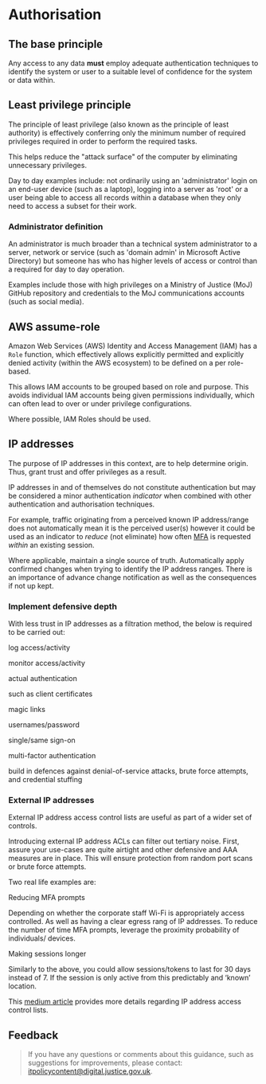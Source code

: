 # Authorisation

## The base principle

Any access to any data **must** employ adequate authentication techniques to identify the system or user to a suitable level of confidence for the system or data within.

## Least privilege principle

The principle of least privilege \(also known as the principle of least authority\) is effectively conferring only the minimum number of required privileges required in order to perform the required tasks.

This helps reduce the "attack surface" of the computer by eliminating unnecessary privileges.

Day to day examples include: not ordinarily using an 'administrator' login on an end-user device \(such as a laptop\), logging into a server as 'root' or a user being able to access all records within a database when they only need to access a subset for their work.

### Administrator definition

An administrator is much broader than a technical system administrator to a server, network or service \(such as 'domain admin' in Microsoft Active Directory\) but someone has who has higher levels of access or control than a required for day to day operation.

Examples include those with high privileges on a Ministry of Justice \(MoJ\) GitHub repository and credentials to the MoJ communications accounts \(such as social media\).

## AWS assume-role

Amazon Web Services \(AWS\) Identity and Access Management \(IAM\) has a `Role` function, which effectively allows explicitly permitted and explicitly denied activity \(within the AWS ecosystem\) to be defined on a per role-based.

This allows IAM accounts to be grouped based on role and purpose. This avoids individual IAM accounts being given permissions individually, which can often lead to over or under privilege configurations.

Where possible, IAM Roles should be used.

## IP addresses

The purpose of IP addresses in this context, are to help determine origin. Thus, grant trust and offer privileges as a result.  

IP addresses in and of themselves do not constitute authentication but may be considered a minor authentication *indicator* when combined with other authentication and authorisation techniques.

For example, traffic originating from a perceived known IP address/range does not automatically mean it is the perceived user\(s\) however it could be used as an indicator to *reduce* \(not eliminate\) how often [MFA](multi-factor-authentication-mfa-guide.md) is requested *within* an existing session.

Where applicable, maintain a single source of truth. Automatically apply confirmed changes when trying to identify the IP address ranges. There is an importance of advance change notification as well as the consequences if not up kept.  

### Implement defensive depth  

With less trust in IP addresses as a filtration method, the below is required to be carried out:  

log access/activity  

monitor access/activity  

actual authentication  

such as client certificates 

magic links 

usernames/password 

single/same sign-on 

multi-factor authentication 

build in defences against denial-of-service attacks, brute force attempts, and credential stuffing  

### External IP addresses  

External IP address access control lists are useful as part of a wider set of controls.  

Introducing external IP address ACLs can filter out tertiary noise. First, assure your use-cases are quite airtight and other defensive and AAA measures are in place. This will ensure protection from random port scans or brute force attempts.  

Two real life examples are:  

Reducing MFA prompts  

Depending on whether the corporate staff Wi-Fi is appropriately access controlled. As well as having a clear egress rang of IP addresses. To reduce the number of time MFA prompts, leverage the proximity probability of individuals/ devices.  


Making sessions longer  

Similarly to the above, you could allow sessions/tokens to last for 30 days instead of 7. If the session is only active from this predictably and ‘known’ location. 

This [medium article](https://medium.com/@joelgsamuel/ip-address-access-control-lists-are-not-as-great-as-you-think-they-are-4176b7d68f20) provides more details regarding IP address access control lists. 

## Feedback

> If you have any questions or comments about this guidance, such as suggestions for improvements, please contact: [itpolicycontent@digital.justice.gov.uk](mailto:itpolicycontent@digital.justice.gov.uk).

